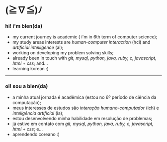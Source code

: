 # (≧∇≦)ﾉ
### hi! i'm blen(da)
- my current journey is academic ( i'm in 6th term of computer science);
- my study areas interests are *human-computer interaction* (hci) and *artificial intelligence* (ai);
- working on developing my problem solving skills;
- already been in touch with *git, mysql, python, java, ruby, c, javascript, html + css*; and...
- learning korean :)
---
### oi! sou a blen(da) 
- a minha atual jornada é acadêmica (estou no 6º período de ciência da computação);
- meus interesses de estudos são *interação humano-computador* (ich) e *inteligência artificial* (ia);
- estou desenvolvendo minha habilidade em resolução de problemas;
- já estive em contato com *git, mysql, python, java, ruby, c, javascript, html + css*; e...
- aprendendo coreano :)

